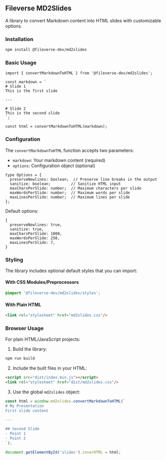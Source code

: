 ## Fileverse MD2Slides

A library to convert Markdown content into HTML slides with customizable options.

### Installation

```bash
npm install @fileverse-dev/md2slides
```

### Basic Usage

```tsx
import { convertMarkdownToHTML } from '@fileverse-dev/md2slides';

const markdown = `
# Slide 1
This is the first slide

---

# Slide 2
This is the second slide
`;

const html = convertMarkdownToHTML(markdown);
```

### Configuration

The `convertMarkdownToHTML` function accepts two parameters:
- `markdown`: Your markdown content (required)
- `options`: Configuration object (optional)

```tsx
type Options = {
  preserveNewlines: boolean;  // Preserve line breaks in the output
  sanitize: boolean;         // Sanitize HTML input
  maxCharsPerSlide: number;  // Maximum characters per slide
  maxWordsPerSlide: number;  // Maximum words per slide
  maxLinesPerSlide: number;  // Maximum lines per slide
};
```

Default options:
```tsx
{
  preserveNewlines: true,
  sanitize: true,
  maxCharsPerSlide: 1000,
  maxWordsPerSlide: 250,
  maxLinesPerSlide: 7,
}
```

### Styling

The library includes optional default styles that you can import:

#### With CSS Modules/Preprocessors
```css
@import '@fileverse-dev/md2slides/styles';
```

#### With Plain HTML
```html
<link rel="stylesheet" href="md2slides.css"/>
```

### Browser Usage

For plain HTML/JavaScript projects:

1. Build the library:
```bash
npm run build
```

2. Include the built files in your HTML:
```html
<script src="dist/index.min.js"></script>
<link rel="stylesheet" href="dist/md2slides.css"/>
```

3. Use the global `md2slides` object:
```javascript
const html = window.md2slides.convertMarkdownToHTML(`
# My Presentation
First slide content

---

## Second Slide
- Point 1
- Point 2
`);

document.getElementById('slides').innerHTML = html;
```
